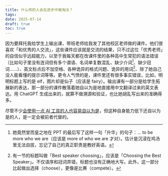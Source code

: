 ```yaml
---
title: 什么样的人会在进步中被淘汰？
tags: 
date: 2025-07-14
draft: true
toc: true
---
```


因为要拜托我给学生上输出课，带班老师给我发了其他校区老师做的课件。他们很喜欢「和优秀的人交流」，这些课件应该就是交流的结果，只不过这位「优秀老师」的自信似乎远超能力，以至于我每天都在改课件里的各种高中生常犯的语法错误（比如句子里没有连词但有多个谓语、名词单复数混乱、缺少介词[^1]、缺少冠词……）、英文标点后不加空格、各种诡异的格式问题、诡异的用词[^2]、除了她自己没人能看懂的提示词等等。更令人气愤的是，课件里还有很多事实错误，比如，明明标题上写的是 elf，图片却是仙子（应该是 fairy）。输出课有一部分是给学生拓展新的表达，那一部分的课件散落着她自以为是地直接用中文翻译过来的英文表达。用 ChatGPT 生成出来的，就算不做溯源和验证，也比她胡乱写出来的准确得多。

尽管不少[会使用一点 AI 工具的人也容易自以为是](/posts/ai-正在让人变得前所未有地自以为是/)，但这种自身能力低下还自以为是的人，是一定会被前者代替的。<!--more-->



[^1]: 她竟然堂而皇之地在 PPT 的最后写了这样一句「升华」的句子：... to be more who we are（应该是 more of who we are 才对）。估计是沉浸在鸡汤里无法自拔，忘记了自己的真正职责是教好英语。

[^2]: 有一节的标题叫做「Best speaker choosing」，应该是「Choosing the Best Speaker」。不仅语序和冠词弄错，标题也没有正确地大写。此外，这一部分比起做出选择（choose），更像是比赛（compete）。

